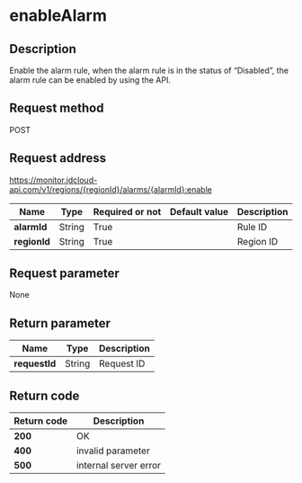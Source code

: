 # enableAlarm


## Description
Enable the alarm rule, when the alarm rule is in the status of “Disabled”, the alarm rule can be enabled by using the API.

## Request method
POST

## Request address
https://monitor.jdcloud-api.com/v1/regions/{regionId}/alarms/{alarmId}:enable

|Name|Type|Required or not|Default value|Description|
|---|---|---|---|---|
|**alarmId**|String|True||Rule ID|
|**regionId**|String|True||Region ID|

## Request parameter
None


## Return parameter
|Name|Type|Description|
|---|---|---|
|**requestId**|String|Request ID|



## Return code
|Return code|Description|
|---|---|
|**200**|OK|
|**400**|invalid parameter|
|**500**|internal server error|
